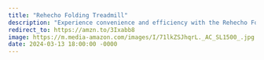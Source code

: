 ```yaml
---
title: "Rehecho Folding Treadmill"
description: "Experience convenience and efficiency with the Rehecho Folding Treadmill. Compact and easy to store, this treadmill seamlessly blends into your home while offering a powerful workout experience. With its user-friendly design and space-saving technology, staying active has never been more accessible. Upgrade your fitness journey with Rehecho's innovative folding treadmill today! #affiliate #ad"
redirect_to: https://amzn.to/3Ixabb8
image: https://m.media-amazon.com/images/I/71lkZSJhqrL._AC_SL1500_.jpg
date: 2024-03-13 18:00:00 -0000
---
```

